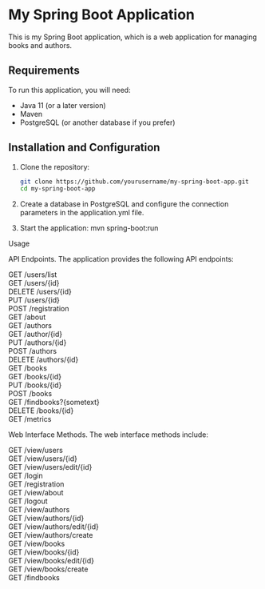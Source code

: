 # My Spring Boot Application


This is my Spring Boot application, which is a web application for managing books and authors.

## Requirements

To run this application, you will need:

- Java 11 (or a later version)
- Maven
- PostgreSQL (or another database if you prefer)

## Installation and Configuration

1. Clone the repository:

   ```bash
   git clone https://github.com/yourusername/my-spring-boot-app.git
   cd my-spring-boot-app

2. Create a database in PostgreSQL and configure the connection parameters in the application.yml file.
3. Start the application: mvn spring-boot:run

Usage

API Endpoints.
The application provides the following API endpoints:

GET /users/list <br>
GET /users/{id} <br>
DELETE /users/{id} <br>
PUT /users/{id} <br>
POST /registration <br>
GET /about <br>
GET /authors <br>
GET /author/{id} <br>
PUT /authors/{id} <br>
POST /authors <br>
DELETE /authors/{id} <br>
GET /books <br>
GET /books/{id} <br>
PUT /books/{id} <br>
POST /books <br>
GET /findbooks?{sometext} <br>
DELETE /books/{id} <br>
GET /metrics

Web Interface Methods.
The web interface methods include:

GET /view/users <br>
GET /view/users/{id} <br>
GET /view/users/edit/{id} <br>
GET /login <br>
GET /registration <br>
GET /view/about <br>
GET /logout <br>
GET /view/authors <br>
GET /view/authors/{id} <br>
GET /view/authors/edit/{id} <br>
GET /view/authors/create <br>
GET /view/books <br>
GET /view/books/{id} <br>
GET /view/books/edit/{id} <br>
GET /view/books/create <br>
GET /findbooks
